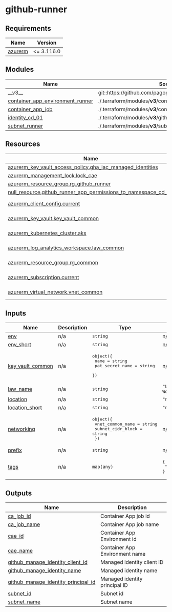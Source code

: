 # github-runner

<!-- BEGIN_TF_DOCS -->
## Requirements

| Name | Version |
|------|---------|
| <a name="requirement_azurerm"></a> [azurerm](#requirement\_azurerm) | <= 3.116.0 |

## Modules

| Name | Source | Version |
|------|--------|---------|
| <a name="module___v3__"></a> [\_\_v3\_\_](#module\_\_\_v3\_\_) | git::https://github.com/pagopa/terraform-azurerm-v3.git | v8.50.0 |
| <a name="module_container_app_environment_runner"></a> [container\_app\_environment\_runner](#module\_container\_app\_environment\_runner) | ./.terraform/modules/__v3__/container_app_environment_v2 | n/a |
| <a name="module_container_app_job"></a> [container\_app\_job](#module\_container\_app\_job) | ./.terraform/modules/__v3__/container_app_job_gh_runner_v2 | n/a |
| <a name="module_identity_cd_01"></a> [identity\_cd\_01](#module\_identity\_cd\_01) | ./.terraform/modules/__v3__/github_federated_identity | n/a |
| <a name="module_subnet_runner"></a> [subnet\_runner](#module\_subnet\_runner) | ./.terraform/modules/__v3__/subnet | n/a |

## Resources

| Name | Type |
|------|------|
| [azurerm_key_vault_access_policy.gha_iac_managed_identities](https://registry.terraform.io/providers/hashicorp/azurerm/latest/docs/resources/key_vault_access_policy) | resource |
| [azurerm_management_lock.lock_cae](https://registry.terraform.io/providers/hashicorp/azurerm/latest/docs/resources/management_lock) | resource |
| [azurerm_resource_group.rg_github_runner](https://registry.terraform.io/providers/hashicorp/azurerm/latest/docs/resources/resource_group) | resource |
| [null_resource.github_runner_app_permissions_to_namespace_cd_01](https://registry.terraform.io/providers/hashicorp/null/latest/docs/resources/resource) | resource |
| [azurerm_client_config.current](https://registry.terraform.io/providers/hashicorp/azurerm/latest/docs/data-sources/client_config) | data source |
| [azurerm_key_vault.key_vault_common](https://registry.terraform.io/providers/hashicorp/azurerm/latest/docs/data-sources/key_vault) | data source |
| [azurerm_kubernetes_cluster.aks](https://registry.terraform.io/providers/hashicorp/azurerm/latest/docs/data-sources/kubernetes_cluster) | data source |
| [azurerm_log_analytics_workspace.law_common](https://registry.terraform.io/providers/hashicorp/azurerm/latest/docs/data-sources/log_analytics_workspace) | data source |
| [azurerm_resource_group.rg_common](https://registry.terraform.io/providers/hashicorp/azurerm/latest/docs/data-sources/resource_group) | data source |
| [azurerm_subscription.current](https://registry.terraform.io/providers/hashicorp/azurerm/latest/docs/data-sources/subscription) | data source |
| [azurerm_virtual_network.vnet_common](https://registry.terraform.io/providers/hashicorp/azurerm/latest/docs/data-sources/virtual_network) | data source |

## Inputs

| Name | Description | Type | Default | Required |
|------|-------------|------|---------|:--------:|
| <a name="input_env"></a> [env](#input\_env) | n/a | `string` | n/a | yes |
| <a name="input_env_short"></a> [env\_short](#input\_env\_short) | n/a | `string` | n/a | yes |
| <a name="input_key_vault_common"></a> [key\_vault\_common](#input\_key\_vault\_common) | n/a | <pre>object({<br>    name            = string<br>    pat_secret_name = string<br>  })</pre> | n/a | yes |
| <a name="input_law_name"></a> [law\_name](#input\_law\_name) | n/a | `string` | `"Log Analytics Workspace name"` | no |
| <a name="input_location"></a> [location](#input\_location) | n/a | `string` | `"northeurope"` | no |
| <a name="input_location_short"></a> [location\_short](#input\_location\_short) | n/a | `string` | `"neu"` | no |
| <a name="input_networking"></a> [networking](#input\_networking) | n/a | <pre>object({<br>    vnet_common_name  = string<br>    subnet_cidr_block = string<br>  })</pre> | n/a | yes |
| <a name="input_prefix"></a> [prefix](#input\_prefix) | n/a | `string` | n/a | yes |
| <a name="input_tags"></a> [tags](#input\_tags) | n/a | `map(any)` | <pre>{<br>  "CreatedBy": "Terraform"<br>}</pre> | no |

## Outputs

| Name | Description |
|------|-------------|
| <a name="output_ca_job_id"></a> [ca\_job\_id](#output\_ca\_job\_id) | Container App job id |
| <a name="output_ca_job_name"></a> [ca\_job\_name](#output\_ca\_job\_name) | Container App job name |
| <a name="output_cae_id"></a> [cae\_id](#output\_cae\_id) | Container App Environment id |
| <a name="output_cae_name"></a> [cae\_name](#output\_cae\_name) | Container App Environment name |
| <a name="output_github_manage_identity_client_id"></a> [github\_manage\_identity\_client\_id](#output\_github\_manage\_identity\_client\_id) | Managed identity client ID |
| <a name="output_github_manage_identity_name"></a> [github\_manage\_identity\_name](#output\_github\_manage\_identity\_name) | Managed identity name |
| <a name="output_github_manage_identity_principal_id"></a> [github\_manage\_identity\_principal\_id](#output\_github\_manage\_identity\_principal\_id) | Managed identity principal ID |
| <a name="output_subnet_id"></a> [subnet\_id](#output\_subnet\_id) | Subnet id |
| <a name="output_subnet_name"></a> [subnet\_name](#output\_subnet\_name) | Subnet name |
<!-- END_TF_DOCS -->
